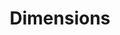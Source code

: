 ---
bigquery: https://console.cloud.google.com/bigquery?p=covid-19-dimensions-ai&page=table&d=data&t=publications
contributors: Digital Science, https://www.digital-science.com/
cost: Free for personal, non-commercial use.
description: Dimensions contains more than 100 million publications, ranging from
  articles published in scholarly journals, books and book chapters, to preprints
  and conference proceedings. All publications are contextualized with linked data
  sets, funding, publications, patents, clinical trials, and policy documents. You
  can also view associated categories, funders, institutions, and researcher profiles.
documentation: https://docs.dimensions.ai/bigquery/index.html
last_edit: Mon, 04 Apr 2022 19:04:00 GMT
location: https://www.dimensions.ai/products/free/
maintained_by: Digital Science, https://www.digital-science.com/
schema_fields: '[''date'', ''created_date'', ''labels'', ''original_assignee_orgs'',
  ''category_for'', ''funding_aud'', ''end_year'', ''associated_publication_arxiv_id'',
  ''mesh_terms'', ''funder_org_countries'', ''funder_org_state_codes'', ''funding_details'',
  ''active_years'', ''email_address'', ''funding_eur'', ''start_year'', ''priority_year'',
  ''pages'', ''funding_jpy'', ''proceedings_title'', ''category_icrp_ct'', ''funder_org_cities'',
  ''repository_id'', ''links'', ''research_orgs'', ''funder_org'', ''linkout'', ''parent_id'',
  ''date_normal'', ''date_print'', ''book_title'', ''resulting_publication_doi'',
  ''types'', ''funding_nzd'', ''kind'', ''current_assignee_orgs'', ''research_org_state_names'',
  ''address'', ''authors'', ''granted_year'', ''inventor_names'', ''eisbn'', ''citations'',
  ''embargo_date'', ''funding_chf'', ''funder_orgs'', ''open_access_categories_v2'',
  ''acronym'', ''concepts'', ''funding_amount'', ''original_title'', ''date_online'',
  ''conference'', ''journal'', ''legal_events'', ''category_hrcs_rac'', ''category_bra'',
  ''publisher'', ''pmid'', ''original_abstract'', ''organisation_details'', ''associated_grant_ids'',
  ''repository_url'', ''expiration_date'', ''original_assignee'', ''clinical_trial_ids'',
  ''source_id'', ''arxiv_id'', ''altmetrics'', ''type'', ''gender'', ''editors'',
  ''citations_count'', ''category_uoa'', ''subtitles'', ''category_hrcs_hc'', ''publication_ids'',
  ''jurisdiction'', ''date_modified'', ''assignee_orgs'', ''legal_status'', ''cpc'',
  ''research_org_city_names'', ''repository_name'', ''filing_date'', ''filing_year'',
  ''registry'', ''funding_gbp'', ''aliases'', ''funding_cny'', ''ipcr'', ''isbn'',
  ''investigators'', ''pmcid'', ''foa_number'', ''name'', ''family_members_ids'',
  ''current_assignee'', ''status'', ''expiration_year'', ''description'', ''category_hra'',
  ''external_ids'', ''language'', ''metrics'', ''doi'', ''family_id'', ''funding_usd'',
  ''abstract'', ''category_icrp_cso'', ''family_count'', ''title'', ''research_org_countries'',
  ''end_date'', ''established'', ''associated_publication_doi'', ''publication_year'',
  ''citation_string'', ''relationships'', ''start_date'', ''brief_title'', ''date_imported_gbq'',
  ''funder_countries'', ''acronyms'', ''conditions'', ''filing_status'', ''categories'',
  ''supporting_grant_ids'', ''funding_currency'', ''research_org_state_codes'', ''original_assignee_countries'',
  ''mesh_headings'', ''date_inserted'', ''journal_lists'', ''assignee_countries'',
  ''reference_ids'', ''patent_ids'', ''grant_number'', ''volume'', ''funding_cad'',
  ''research_org_country_names'', ''category_sdg'', ''researcher_ids'', ''open_access_categories'',
  ''wikipedia_url'', ''granted_date'', ''id'', ''application_number'', ''resulting_publication_ids'',
  ''cited_by_ids'', ''book_series_title'', ''category_rcdc'', ''interventions'', ''associated_publication_id'',
  ''license'', ''funder_org_acronyms'', ''phase'', ''priority_date'', ''issue'', ''acknowledgements'',
  ''current_assignee_countries'', ''associated_publication_pmid'', ''research_org_cities'',
  ''publication_date'', ''year'']'
shortname: dimensions
tags:
- scholarly literature
- patents
- funding
- clinical trials
- academic profiles
terms_of_use: 'Use of both the Dimensions COVID-19 dataset and full Dimensions dataset
  are subject to the Dimensions Terms of use: https://www.dimensions.ai/policies-terms-legal '
title: Dimensions
uuid: dcff88bd-fe6b-4fdb-8159-809bf9d7bc1c
---